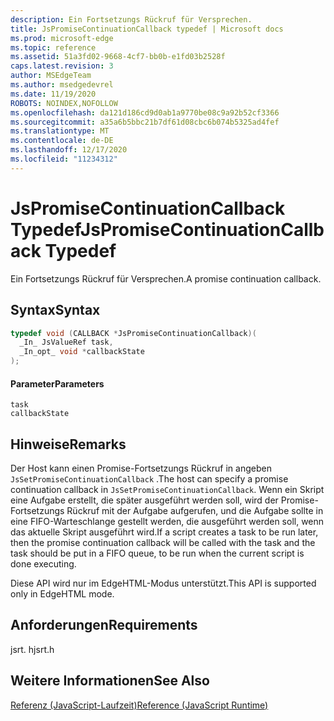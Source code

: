 ```yaml
---
description: Ein Fortsetzungs Rückruf für Versprechen.
title: JsPromiseContinuationCallback typedef | Microsoft docs
ms.prod: microsoft-edge
ms.topic: reference
ms.assetid: 51a3fd02-9668-4cf7-bb0b-e1fd03b2528f
caps.latest.revision: 3
author: MSEdgeTeam
ms.author: msedgedevrel
ms.date: 11/19/2020
ROBOTS: NOINDEX,NOFOLLOW
ms.openlocfilehash: da121d186cd9d0ab1a9770be08c9a92b52cf3366
ms.sourcegitcommit: a35a6b5bbc21b7df61d08cbc6b074b5325ad4fef
ms.translationtype: MT
ms.contentlocale: de-DE
ms.lasthandoff: 12/17/2020
ms.locfileid: "11234312"
---
```

# <span data-ttu-id="4f521-103">JsPromiseContinuationCallback Typedef</span><span class="sxs-lookup"><span data-stu-id="4f521-103">JsPromiseContinuationCallback Typedef</span></span>

<span data-ttu-id="4f521-104">Ein Fortsetzungs Rückruf für Versprechen.</span><span class="sxs-lookup"><span data-stu-id="4f521-104">A promise continuation callback.</span></span>  
  
## <span data-ttu-id="4f521-105">Syntax</span><span class="sxs-lookup"><span data-stu-id="4f521-105">Syntax</span></span>  
  
```cpp  
typedef void (CALLBACK *JsPromiseContinuationCallback)(  
  _In_ JsValueRef task,  
  _In_opt_ void *callbackState  
);  
```  
  
#### <span data-ttu-id="4f521-106">Parameter</span><span class="sxs-lookup"><span data-stu-id="4f521-106">Parameters</span></span>  
 `task`  
  `callbackState`  
  
## <span data-ttu-id="4f521-107">Hinweise</span><span class="sxs-lookup"><span data-stu-id="4f521-107">Remarks</span></span>  
 <span data-ttu-id="4f521-108">Der Host kann einen Promise-Fortsetzungs Rückruf in angeben `JsSetPromiseContinuationCallback` .</span><span class="sxs-lookup"><span data-stu-id="4f521-108">The host can specify a promise continuation callback in `JsSetPromiseContinuationCallback`.</span></span> <span data-ttu-id="4f521-109">Wenn ein Skript eine Aufgabe erstellt, die später ausgeführt werden soll, wird der Promise-Fortsetzungs Rückruf mit der Aufgabe aufgerufen, und die Aufgabe sollte in eine FIFO-Warteschlange gestellt werden, die ausgeführt werden soll, wenn das aktuelle Skript ausgeführt wird.</span><span class="sxs-lookup"><span data-stu-id="4f521-109">If a script creates a task to be run later, then the promise continuation callback will be called with the task and the task should be put in a FIFO queue, to be run when the current script is done executing.</span></span>  
  
 <span data-ttu-id="4f521-110">Diese API wird nur im EdgeHTML-Modus unterstützt.</span><span class="sxs-lookup"><span data-stu-id="4f521-110">This API is supported only in EdgeHTML mode.</span></span>  
  
## <span data-ttu-id="4f521-111">Anforderungen</span><span class="sxs-lookup"><span data-stu-id="4f521-111">Requirements</span></span>  
 <span data-ttu-id="4f521-112">jsrt. h</span><span class="sxs-lookup"><span data-stu-id="4f521-112">jsrt.h</span></span>  
  
## <span data-ttu-id="4f521-113">Weitere Informationen</span><span class="sxs-lookup"><span data-stu-id="4f521-113">See Also</span></span>  
 [<span data-ttu-id="4f521-114">Referenz (JavaScript-Laufzeit)</span><span class="sxs-lookup"><span data-stu-id="4f521-114">Reference (JavaScript Runtime)</span></span>](../chakra-hosting/reference-javascript-runtime.md)
